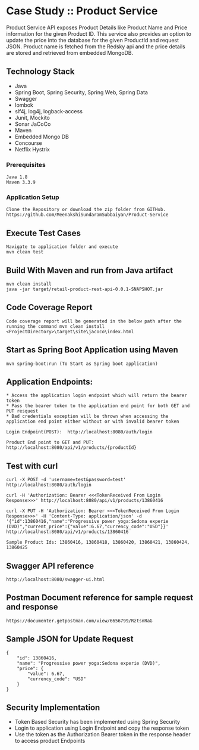 # Case Study :: Product Service

Product Service API exposes Product Details like Product Name and Price information for the given Product ID. This service also provides an option to update
the price into the database for the given ProductId and request JSON. Product name is fetched from the Redsky api and the price details are stored and retrieved
from embedded MongoDB.

## Technology Stack

* Java
* Spring Boot, Spring Security, Spring Web, Spring Data
* Swagger
* lombok
* slf4j, log4j, logback-access
* Junit, Mockito
* Sonar JaCoCo
* Maven
* Embedded Mongo DB
* Concourse
* Netflix Hystrix 
 
### Prerequisites

```
Java 1.8
Maven 3.3.9
```

### Application Setup

```
Clone the Repository or download the zip folder from GITHub. https://github.com/MeenakshiSundaramSubbaiyan/Product-Service
```

## Execute Test Cases

```
Navigate to application folder and execute 
mvn clean test
```

## Build With Maven and run from Java artifact

```
mvn clean install
java -jar target/retail-product-rest-api-0.0.1-SNAPSHOT.jar
```

## Code Coverage Report

```
Code coverage report will be generated in the below path after the running the command mvn clean install
<ProjectDirectory>\target\site\jacoco\index.html
```


## Start as Spring Boot Application using Maven

```
mvn spring-boot:run (To Start as Spring boot application)
```

## Application Endpoints:

```
* Access the application login endpoint which will return the bearer token
* Pass the bearer token to the application end point for both GET and PUT resquest
* Bad credentials exception will be thrown when accessing the application end point either without or with invalid bearer token

Login Endpoint(POST):  http://localhost:8080/auth/login

Product End point to GET and PUT: http://localhost:8080/api/v1/products/{productId}
```

## Test with curl

```
curl -X POST -d 'username=test&password=test' http://localhost:8080/auth/login

curl -H 'Authorization: Bearer <<<TokenReceived From Login Response>>>' http://localhost:8080/api/v1/products/13860416

curl -X PUT -H 'Authorization: Bearer <<<TokenReceived From Login Response>>>' -H 'Content-Type: application/json' -d '{"id":13860416,"name":"Progressive power yoga:Sedona experie (DVD)","current_price":{"value":6.67,"currency_code":"USD"}}' http://localhost:8080/api/v1/products/13860416

Sample Product Ids: 13860416, 13860418, 13860420, 13860421, 13860424, 13860425
```

## Swagger API reference
```
http://localhost:8080/swagger-ui.html
```
## Postman Document reference for sample request and response
```
https://documenter.getpostman.com/view/6656799/RztsnRaG
```

## Sample JSON for Update Request
```
{
    "id": 13860416,
    "name": "Progressive power yoga:Sedona experie (DVD)",
    "price": {
        "value": 6.67,
        "currency_code": "USD"
    }
}
```

## Security Implementation

* Token Based Security has been implemented using Spring Security
* Login to application using Login Endpoint and copy the response token
* Use the token as the Authorization Bearer token in the response header to access product Endpoints


